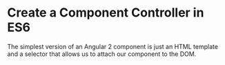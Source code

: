 # Create a Component Controller in ES6

The simplest version of an Angular 2 component is just an HTML template and a selector that allows us to attach our component to the DOM.